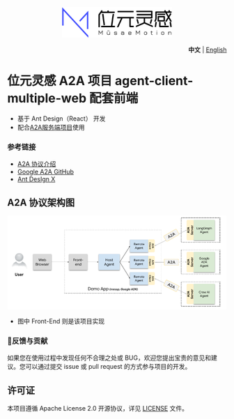 <div align="center">
  <img src="logo.png" width="50%" alt="MusaeMotion-A2A" />
</div>

<p align="right">
  <b>中文</b> | <a href="README.md">English</a>
</p>

# 位元灵感 A2A 项目 agent-client-multiple-web 配套前端

- 基于 Ant Design（React） 开发
- 配合[A2A服务端项目](https://github.com/MusaeMotion/A2A-server-java)使用

### 参考链接
- [A2A 协议介绍](https://developers.googleblog.com/zh-hans/a2a-a-new-era-of-agent-interoperability/)
- [Google A2A GitHub](https://github.com/google/A2A)
- [Ant DesIgn X](https://github.com/ant-design/x)

## A2A 协议架构图

![img.png](a2a.png)

- 图中 Front-End 则是该项目实现

### 📝反馈与贡献
如果您在使用过程中发现任何不合理之处或 BUG，欢迎您提出宝贵的意见和建议。您可以通过提交 issue 或 pull request 的方式参与项目的开发。

## 许可证
本项目遵循 Apache License 2.0 开源协议，详见 [LICENSE](LICENSE) 文件。
